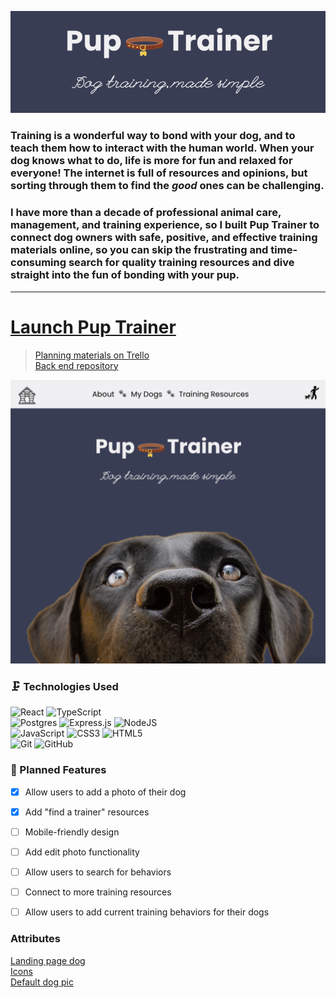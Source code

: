 ![Title Image](/src/assets/splash.png)

### Training is a wonderful way to bond with your dog, and to teach them how to interact with the human world. When your dog knows what to do, life is more for fun and relaxed for everyone! The internet is full of resources and opinions, but sorting through them to find the *good* ones can be challenging.

### I have more than a decade of professional animal care, management, and training experience, so I built Pup Trainer to connect dog owners with safe, positive, and effective training materials online, so you can skip the frustrating and time-consuming search for quality training resources and dive straight into the fun of bonding with your pup.
---

# [Launch Pup Trainer](https://pup-trainer.netlify.app/)

> [Planning materials on Trello](https://trello.com/b/2NRuJDBg/dog-training)<br/>
> [Back end repository](https://github.com/mjlueder/pup-trainer-back-end)


![main page](/src/assets/readme.gif)


### 🗜️ Technologies Used
![React](https://img.shields.io/badge/react-%2320232a.svg?style=for-the-badge&logo=react&logoColor=%2361DAFB)
![TypeScript](https://img.shields.io/badge/typescript-%23007ACC.svg?style=for-the-badge&logo=typescript&logoColor=white)<br/>
![Postgres](https://img.shields.io/badge/postgres-%23316192.svg?style=for-the-badge&logo=postgresql&logoColor=white)
![Express.js](https://img.shields.io/badge/express.js-%23404d59.svg?style=for-the-badge&logo=express&logoColor=%2361DAFB)
![NodeJS](https://img.shields.io/badge/node.js-6DA55F?style=for-the-badge&logo=node.js&logoColor=white)<br />
![JavaScript](https://img.shields.io/badge/javascript-%23323330.svg?style=for-the-badge&logo=javascript&logoColor=%23F7DF1E)
![CSS3](https://img.shields.io/badge/css3-%231572B6.svg?style=for-the-badge&logo=css3&logoColor=white)
![HTML5](https://img.shields.io/badge/html5-%23E34F26.svg?style=for-the-badge&logo=html5&logoColor=white)<br />
![Git](https://img.shields.io/badge/git-%23F05033.svg?style=for-the-badge&logo=git&logoColor=white)
![GitHub](https://img.shields.io/badge/github-%23121011.svg?style=for-the-badge&logo=github&logoColor=white)<br />

### 🧊 Planned Features
- [x] Allow users to add a photo of their dog
- [x] Add "find a trainer" resources
- [ ] Mobile-friendly design
- [ ] Add edit photo functionality
- [ ] Allow users to search for behaviors
- [ ] Connect to more training resources
- [ ] Allow users to add current training behaviors for their dogs


### Attributes
[Landing page dog](https://stock.adobe.com/search/free?filters%5Bcontent_type%3Aphoto%5D=1&filters%5Bcontent_type%3Aillustration%5D=1&filters%5Bcontent_type%3Azip_vector%5D=1&filters%5Bcontent_type%3Avideo%5D=0&filters%5Bcontent_type%3Atemplate%5D=0&filters%5Bcontent_type%3A3d%5D=0&filters%5Bcontent_type%3Aaudio%5D=0&filters%5Binclude_stock_enterprise%5D=0&filters%5Bis_editorial%5D=0&filters%5Bfree_collection%5D=1&filters%5Bcontent_type%3Aimage%5D=1&k=dog&order=relevance&safe_search=1&search_page=1&get_facets=1&asset_id=382431793)<br />
[Icons](https://www.flaticon.com/)<br />
[Default dog pic](https://www.flaticon.com/free-icons/dog-food)
